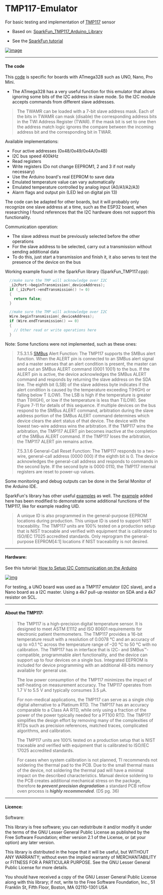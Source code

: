 # TMP117-Emulator
For basic testing and implementation of [TMP117](https://www.ti.com/product/TMP117#description) sensor
- Based on: [SparkFun_TMP117_Arduino_Library](https://github.com/sparkfun/SparkFun_TMP117_Arduino_Library)

- See the [SparkFun tutorial](https://learn.sparkfun.com/tutorials/qwiic-tmp117-high-precision-digital-temperature-sensor-hookup-guide/all)

[![image](https://cdn.sparkfun.com/assets/learn_tutorials/9/1/6/TMP117_High_Precision_Sensing_Temperature_from_Finger.jpg)](https://learn.sparkfun.com/tutorials/qwiic-tmp117-high-precision-digital-temperature-sensor-hookup-guide/all)

--------------

#### The code
This [code](https://github.com/rtek1000/TMP117-Emulator/blob/main/Arduino_TMP117_Emulator.ino) is specific for boards with ATmega328 such as UNO, Nano, Pro Mini.
- The ATmega328 has a very useful function for this emulator that allows ignoring some bits of the I2C address in slave mode. So the I2C module accepts commands from different slave addresses.

> The TWAMR can be loaded with a 7-bit slave address mask. Each of the bits in TWAMR can mask
> (disable) the corresponding address bits in the TWI Address Register (TWAR). If the mask bit is set to
> one then the address match logic ignores the compare between the incoming address bit and the
> corresponding bit in TWAR.

Available implementations:
- Four active addresses (0x48/0x49/0x4A/0x4B)
- I2C bus speed 400kHz
- Read registers
- Write registers (Do not change EEPROM1, 2 and 3 if not really necessary)
- Use the Arduino board's real EEPROM to save data
- Emulated temperature value can vary automatically
- Emulated temperature controlled by analog input (A0/A1/A2/A3)
- Alarm flags and output pin (LED led on digital pin 13)

The code can be adapted for other boards, but it will probably only recognize one slave address at a time, such as the ESP32 board, when researching I found references that the I2C hardware does not support this functionality.

Communication operation:
- The slave address must be previously selected before the other operations
- For the slave address to be selected, carry out a transmission without sending additional data
- To do this, just start a transmission and finish it, it also serves to test the presence of the device on the bus

Working example found in the SparkFun library (SparkFun_TMP117.cpp):
```C++
  //make sure the TMP will acknowledge over I2C
  _i2cPort->beginTransmission(_deviceAddress);
  if (_i2cPort->endTransmission() != 0)
  {
    return false;
  }
```

```C++
  //make sure the TMP will acknowledge over I2C
  Wire.beginTransmission(_deviceAddress);
  if (Wire.endTransmission() == 0)
  {
    // Other read or write operations here
  }
```

Note: Some functions were not implemented, such as these ones:

> 7.5.3.1.5 [SMBus](https://prodigytechno.com/smbus-protocol/) Alert Function:
> The TMP117 supports the SMBus alert function. When the ALERT pin is connected to an SMBus alert signal
> and a master senses that an alert condition is present, the master can send out an SMBus ALERT command
> (0001 1001) to the bus. If the ALERT pin is active, the device acknowledges the SMBus ALERT command
> and responds by returning the slave address on the SDA line. The eighth bit (LSB) of the slave address byte
> indicates if the alert condition is caused by the temperature exceeding T(HIGH) or falling below T (LOW). The LSB is
> high if the temperature is greater than T(HIGH), or low if the temperature is less than T(LOW). See Figure 7-11 for
> details of this sequence.
> If multiple devices on the bus respond to the SMBus ALERT command, arbitration during the slave address
> portion of the SMBus ALERT command determines which device clears the alert status of that device. The
> device with the lowest two-wire address wins the arbitration. If the TMP117 wins the arbitration, the TMP117
> ALERT pin becomes inactive at the completion of the SMBus ALERT command. If the TMP117 loses the
> arbitration, the TMP117 ALERT pin remains active.

> 7.5.3.1.6 General-Call Reset Function:
> The TMP117 responds to a two-wire, general-call address (0000 000) if the eighth bit is 0. The device
> acknowledges the general-call address and responds to commands in the second byte. If the second byte
> is 0000 0110, the TMP117 internal registers are reset to power-up values.

Some monitoring and debug outputs can be done in the Serial Monitor of the Arduino IDE.

SparkFun's library has other useful [examples](https://github.com/sparkfun/SparkFun_TMP117_Arduino_Library/tree/master/examples) as well. The [example](https://github.com/rtek1000/TMP117-Emulator/blob/main/Example7b_AdvancedI2CFunctions_modified.ino) added here has been modified to demonstrate some additional functions of the TMP117, like for example reading UID.

> A unique ID is also programmed in
> the general-purpose EEPROM locations during production. This unique ID is used to support NIST traceability.
> The TMP117 units are 100% tested on a production setup that is NIST traceable and verified with equipment
> that is calibrated to ISO/IEC 17025 accredited standards. Only reprogram the general-purpose EEPROM[4:1]
> locations if NIST traceability is not desired.

--------------
#### Hardware:

See this tutorial: [How to Setup I2C Communication on the Arduino](https://www.circuitbasics.com/how-to-set-up-i2c-communication-for-arduino/)

[![img](https://www.circuitbasics.com/wp-content/uploads/2020/04/Arduino-I2C-Tutorial-connection-3-1024x614.png)](https://www.circuitbasics.com/how-to-set-up-i2c-communication-for-arduino/)

For testing, a UNO board was used as a TMP117 emulator (I2C slave), and a Nano board as a I2C master. Using a 4k7 pull-up resistor on SDA and a 4k7 resistor on SCL.

--------------

#### About the TMP117:
> The TMP117 is a high-precision digital temperature sensor. It is designed to meet ASTM E1112 and ISO 80601 requirements for electronic patient thermometers. The TMP117 provides a 16-bit temperature result with a resolution of 0.0078 °C and an accuracy of up to ±0.1 °C across the temperature range of –20 °C to 50 °C with no calibration. The TMP117 has in interface that is I2C- and SMBus™-compatible, programmable alert functionality, and the device can support up to four devices on a single bus. Integrated EEPROM is included for device programming with an additional 48-bits memory available for general use.
> 
> The low power consumption of the TMP117 minimizes the impact of self-heating on measurement accuracy. The TMP117 operates from 1.7 V to 5.5 V and typically consumes 3.5 µA.
> 
> For non-medical applications, the TMP117 can serve as a single chip digital alternative to a Platinum RTD. The TMP117 has an accuracy comparable to a Class AA RTD, while only using a fraction of the power of the power typically needed for a PT100 RTD. The TMP117 simplifies the design effort by removing many of the complexities of RTDs such as precision references, matched traces, complicated algorithms, and calibration.
> 
> The TMP117 units are 100% tested on a production setup that is NIST traceable and verified with equipment that is calibrated to ISO/IEC 17025 accredited standards.

> For cases when system calibration is not planned,
> TI recommends not soldering the thermal pad to the PCB. Due to the small thermal mass of the device,
> not soldering the thermal pad will have a minimal impact on the described characteristics. Manual device
> soldering to the PCB creates additional mechanical stress on the package, therefore **_to prevent precision
> degradation_** a standard PCB reflow oven process is **_highly recommended_**. (DS pg. 36)

--------------

#### Licence:

Software:

This library is free software; you can redistribute it and/or modify it under the terms of the GNU Lesser General Public License as published by the Free Software Foundation; either version 2.1 of the License, or (at your option) any later version.

This library is distributed in the hope that it will be useful, but WITHOUT ANY WARRANTY; without even the implied warranty of MERCHANTABILITY or FITNESS FOR A PARTICULAR PURPOSE. See the GNU Lesser General Public License for more details.

You should have received a copy of the GNU Lesser General Public License along with this library; if not, write to the Free Software Foundation, Inc., 51 Franklin St, Fifth Floor, Boston, MA 02110-1301 USA
